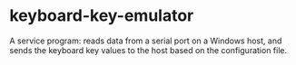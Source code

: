 # keyboard-key-emulator
A service program: reads data from a serial port on a Windows host, and sends the keyboard key values to the host based on the configuration file.
